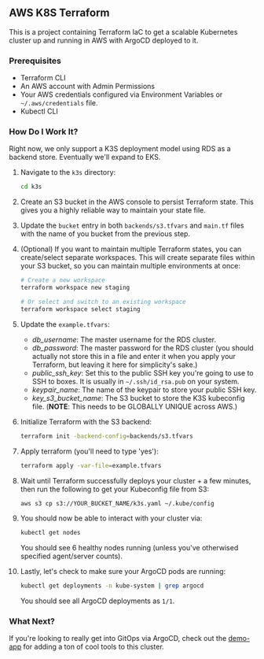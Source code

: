 ## AWS K8S Terraform

This is a project containing Terraform IaC to get a scalable Kubernetes cluster up and running in AWS with ArgoCD deployed to it.

### Prerequisites

* Terraform CLI
* An AWS account with Admin Permissions
* Your AWS credentials configured via Environment Variables or `~/.aws/credentials` file.
* Kubectl CLI

### How Do I Work It?

Right now, we only support a K3S deployment model using RDS as a backend store. Eventually we'll expand to EKS.

1. Navigate to the `k3s` directory: 
    ```bash
    cd k3s
    ```

2. Create an S3 bucket in the AWS console to persist Terraform state. This gives you a highly reliable way to maintain your state file.

3. Update the `bucket` entry in both `backends/s3.tfvars` and `main.tf` files with the name of you bucket from the previous step.

4. (Optional) If you want to maintain multiple Terraform states, you can create/select separate workspaces. This will create separate files within your S3 bucket, so you can maintain multiple environments at once:
   ```bash
   # Create a new workspace
   terraform workspace new staging

   # Or select and switch to an existing workspace
   terraform workspace select staging
   ```

5. Update the `example.tfvars`:
   * _db_username_: The master username for the RDS cluster.
   * _db_password_: The master password for the RDS cluster (you should actually not store this in a file and enter it when you apply your Terraform, but leaving it here for simplicity's sake.)
   * _public_ssh_key_: Set this to the public SSH key you're going to use to SSH to boxes. It is usually in `~/.ssh/id_rsa.pub` on your system.
   * _keypair_name_: The name of the keypair to store your public SSH key.
   * _key_s3_bucket_name_: The S3 bucket to store the K3S kubeconfig file. (**NOTE**: This needs to be GLOBALLY UNIQUE across AWS.)
   
6. Initialize Terraform with the S3 backend:
    ```bash
    terraform init -backend-config=backends/s3.tfvars
    ```

7. Apply terraform (you'll need to type 'yes'):
    ```bash
    terraform apply -var-file=example.tfvars
    ```
    
8. Wait until Terraform successfully deploys your cluster + a few minutes, then run the following to get your Kubeconfig file from S3:
    ```bash
    aws s3 cp s3://YOUR_BUCKET_NAME/k3s.yaml ~/.kube/config
    ```

9. You should now be able to interact with your cluster via:
    ```bash
    kubectl get nodes
    ```
    You should see 6 healthy nodes running (unless you've otherwised specified agent/server counts).

10. Lastly, let's check to make sure your ArgoCD pods are running:
    ```bash
    kubectl get deployments -n kube-system | grep argocd
    ```
    You should see all ArgoCD deployments as `1/1`.
    

### What Next?

If you're looking to really get into GitOps via ArgoCD, check out the [demo-app](https://github.com/alterus-io/demo-app) for adding a ton of cool tools to this cluster.